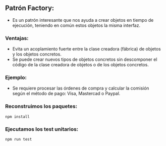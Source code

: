 ## Patrón Factory:
- Es un patrón interesante que nos ayuda a crear objetos en tiempo de ejecución, teniendo en común estos objetos la misma interfaz.

### Ventajas:
- Evita un acoplamiento fuerte entre la clase creadora (fábrica) de objetos y los objetos concretos.
- Se puede crear nuevos tipos de objetos concretos sin descomponer el código de la clase creadora de objetos o de los objetos concretos.

### Ejemplo:
- Se requiere procesar las órdenes de compra y calcular la comisión según el método de pago: Visa, Mastercad o Paypal.

### Reconstruimos los paquetes:
```
npm install
```

### Ejecutamos los test unitarios:
```
npm run test
```
